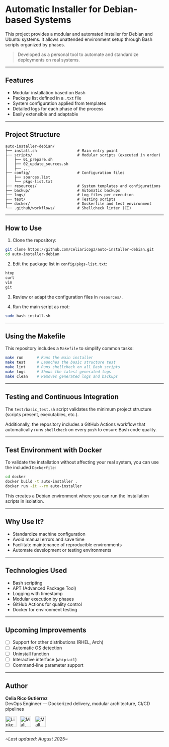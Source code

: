 # Automatic Installer for Debian-based Systems

This project provides a modular and automated installer for Debian and Ubuntu systems. It allows unattended environment setup through Bash scripts organized by phases.

> Developed as a personal tool to automate and standardize deployments on real systems.

---

## Features

- Modular installation based on Bash
- Package list defined in a `.txt` file
- System configuration applied from templates
- Detailed logs for each phase of the process
- Easily extensible and adaptable

---

## Project Structure

```
auto-installer-debian/
├── install.sh                  # Main entry point
├── scripts/                    # Modular scripts (executed in order)
│   ├── 01_prepare.sh
│   ├── 02_update_sources.sh
│   ├── ...
├── config/                     # Configuration files
│   ├── sources.list
│   └── pkgs-list.txt
├── resources/                  # System templates and configurations
├── backup/                     # Automatic backups
├── logs/                       # Log files per execution
├── test/                       # Testing scripts
├── docker/                     # Dockerfile and test environment
└── .github/workflows/          # Shellcheck linter (CI)
```

---

## How to Use

1. Clone the repository:

```bash
git clone https://github.com/celiaricogz/auto-installer-debian.git
cd auto-installer-debian
```

2. Edit the package list in `config/pkgs-list.txt`:

```txt
htop
curl
vim
git
```

3. Review or adapt the configuration files in `resources/`.

4. Run the main script as root:

```bash
sudo bash install.sh
```

---

## Using the Makefile

This repository includes a `Makefile` to simplify common tasks:

```bash
make run      # Runs the main installer
make test     # Launches the basic structure test
make lint     # Runs shellcheck on all Bash scripts
make logs     # Shows the latest generated logs
make clean    # Removes generated logs and backups
```

---

## Testing and Continuous Integration

The `test/basic_test.sh` script validates the minimum project structure (scripts present, executables, etc.).

Additionally, the repository includes a GitHub Actions workflow that automatically runs `shellcheck` on every `push` to ensure Bash code quality.

---

## Test Environment with Docker

To validate the installation without affecting your real system, you can use the included `Dockerfile`:

```bash
cd docker
docker build -t auto-installer .
docker run -it --rm auto-installer
```

This creates a Debian environment where you can run the installation scripts in isolation.

---

## Why Use It?

- Standardize machine configuration
- Avoid manual errors and save time
- Facilitate maintenance of reproducible environments
- Automate development or testing environments

---

## Technologies Used

- Bash scripting
- APT (Advanced Package Tool)
- Logging with timestamp
- Modular execution by phases
- GitHub Actions for quality control
- Docker for environment testing

---

## Upcoming Improvements

- [ ] Support for other distributions (RHEL, Arch)
- [ ] Automatic OS detection
- [ ] Uninstall function
- [ ] Interactive interface (`whiptail`)
- [ ] Command-line parameter support

---

## Author

**Celia Rico Gutiérrez**  
DevOps Engineer — Dockerized delivery, modular architecture, CI/CD pipelines 

[<img src="https://cdn.jsdelivr.net/gh/devicons/devicon/icons/linkedin/linkedin-original.svg" alt="LinkedIn Logo" width="35" style="vertical-align:middle; margin-right:8px;"/>](https://www.linkedin.com/in/celiaricogutierrez)
[<img src="https://play-lh.googleusercontent.com/1r1DdWXDT9K7D2yBwPkVyXQFEjLL0cMrR6SxBvcNXXwpi8aZN0ZKS61CVdtvK6pmpg" alt="Malt Logo" width="35" style="vertical-align:middle; margin-right:8px;"/>](https://www.malt.es/profile/celiaricogutierrez)
[<img src="https://images.icon-icons.com/3781/PNG/512/upwork_icon_231982.png" alt="Malt Logo" width="35" style="vertical-align:middle;"/>](https://www.upwork.com/freelancers/~01898dfb872ff48b7a?mp_source=share)

---

_\~Last updated: August 2025\~_
